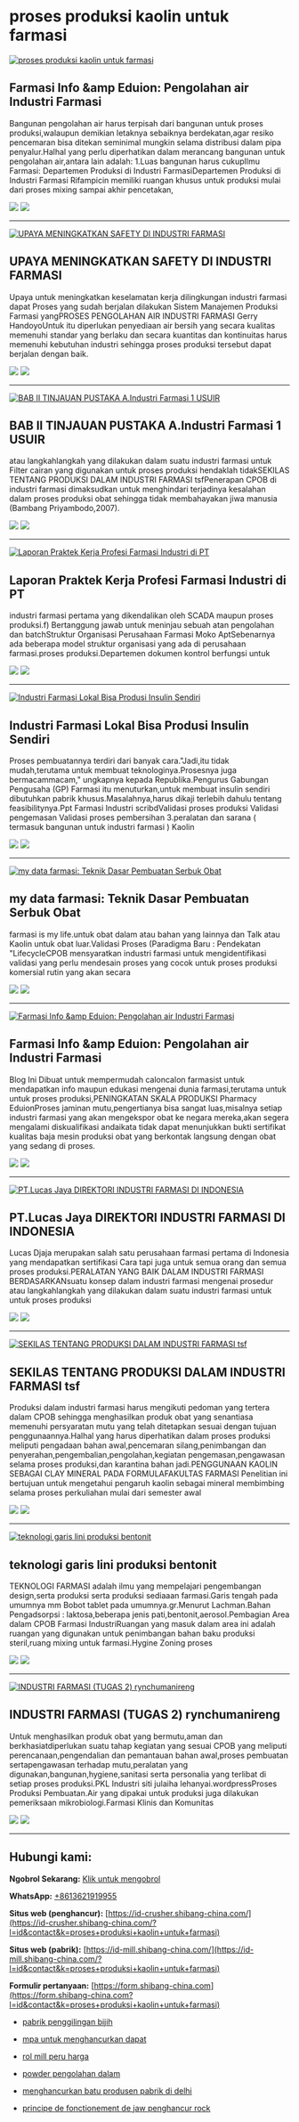 # proses produksi kaolin untuk farmasi

<a href="https://swt.shibang-china.com/?l=id&img&k=proses+produksi+kaolin+untuk+farmasi" target="_blank">![proses produksi kaolin untuk farmasi](http://static.shibang-china.com/all-800x300/603.jpg)</a>

## Farmasi Info &amp Eduion: Pengolahan air Industri Farmasi
Bangunan pengolahan air harus terpisah dari bangunan untuk proses produksi,walaupun demikian letaknya sebaiknya berdekatan,agar resiko pencemaran bisa ditekan seminimal mungkin selama distribusi dalam pipa penyalur.Halhal yang perlu diperhatikan dalam merancang bangunan untuk pengolahan air,antara lain adalah: 1.Luas bangunan harus cukupIlmu Farmasi: Departemen Produksi di Industri FarmasiDepartemen Produksi di Industri Farmasi Rifampicin memiliki ruangan khusus untuk produksi mulai dari proses mixing sampai akhir pencetakan,


<a href="https://whatsapp.shibangsoft.com/WhatsApp.php" target="_blank" title="WhatsApp">![](http://static.shibang-china.com/icon/whatsapp.png)</a> <a href="https://swt.shibang-china.com/?l=id&icon&k=proses+produksi+kaolin+untuk+farmasi" target="_blank">![](http://static.shibang-china.com/icon/chat-id.png)</a>

---

<a href="https://swt.shibang-china.com/?l=id&img&k=proses+produksi+kaolin+untuk+farmasi" target="_blank">![UPAYA MENINGKATKAN SAFETY DI INDUSTRI FARMASI](http://static.shibang-china.com/all-800x300/297.jpg)</a>

## UPAYA MENINGKATKAN SAFETY DI INDUSTRI FARMASI
Upaya untuk meningkatkan keselamatan kerja dilingkungan industri farmasi dapat Proses yang sudah berjalan dilakukan Sistem Manajemen Produksi Farmasi yangPROSES PENGOLAHAN AIR INDUSTRI FARMASI Gerry HandoyoUntuk itu diperlukan penyediaan air bersih yang secara kualitas memenuhi standar yang berlaku dan secara kuantitas dan kontinuitas harus memenuhi kebutuhan industri sehingga proses produksi tersebut dapat berjalan dengan baik.


<a href="https://whatsapp.shibangsoft.com/WhatsApp.php" target="_blank" title="WhatsApp">![](http://static.shibang-china.com/icon/whatsapp.png)</a> <a href="https://swt.shibang-china.com/?l=id&icon&k=proses+produksi+kaolin+untuk+farmasi" target="_blank">![](http://static.shibang-china.com/icon/chat-id.png)</a>

---

<a href="https://swt.shibang-china.com/?l=id&img&k=proses+produksi+kaolin+untuk+farmasi" target="_blank">![BAB II TINJAUAN PUSTAKA A.Industri Farmasi 1 USUIR](http://static.shibang-china.com/all-800x300/391.jpg)</a>

## BAB II TINJAUAN PUSTAKA A.Industri Farmasi 1 USUIR
atau langkahlangkah yang dilakukan dalam suatu industri farmasi untuk Filter cairan yang digunakan untuk proses produksi hendaklah tidakSEKILAS TENTANG PRODUKSI DALAM INDUSTRI FARMASI tsfPenerapan CPOB di industri farmasi dimaksudkan untuk menghindari terjadinya kesalahan dalam proses produksi obat sehingga tidak membahayakan jiwa manusia (Bambang Priyambodo,2007).


<a href="https://whatsapp.shibangsoft.com/WhatsApp.php" target="_blank" title="WhatsApp">![](http://static.shibang-china.com/icon/whatsapp.png)</a> <a href="https://swt.shibang-china.com/?l=id&icon&k=proses+produksi+kaolin+untuk+farmasi" target="_blank">![](http://static.shibang-china.com/icon/chat-id.png)</a>

---

<a href="https://swt.shibang-china.com/?l=id&img&k=proses+produksi+kaolin+untuk+farmasi" target="_blank">![Laporan Praktek Kerja Profesi Farmasi Industri di PT](http://static.shibang-china.com/all-800x300/208.jpg)</a>

## Laporan Praktek Kerja Profesi Farmasi Industri di PT
industri farmasi pertama yang dikendalikan oleh SCADA maupun proses produksi.f) Bertanggung jawab untuk meninjau sebuah atan pengolahan dan batchStruktur Organisasi Perusahaan Farmasi Moko AptSebenarnya ada beberapa model struktur organisasi yang ada di perusahaan farmasi.proses produksi.Departemen dokumen kontrol berfungsi untuk


<a href="https://whatsapp.shibangsoft.com/WhatsApp.php" target="_blank" title="WhatsApp">![](http://static.shibang-china.com/icon/whatsapp.png)</a> <a href="https://swt.shibang-china.com/?l=id&icon&k=proses+produksi+kaolin+untuk+farmasi" target="_blank">![](http://static.shibang-china.com/icon/chat-id.png)</a>

---

<a href="https://swt.shibang-china.com/?l=id&img&k=proses+produksi+kaolin+untuk+farmasi" target="_blank">![Industri Farmasi Lokal Bisa Produsi Insulin Sendiri](http://static.shibang-china.com/all-800x300/630.jpg)</a>

## Industri Farmasi Lokal Bisa Produsi Insulin Sendiri
Proses pembuatannya terdiri dari banyak cara."Jadi,itu tidak mudah,terutama untuk membuat teknologinya.Prosesnya juga bermacammacam," ungkapnya kepada Republika.Pengurus Gabungan Pengusaha (GP) Farmasi itu menuturkan,untuk membuat insulin sendiri dibutuhkan pabrik khusus.Masalahnya,harus dikaji terlebih dahulu tentang feasibilitynya.Ppt Farmasi Industri scribdValidasi proses produksi Validasi pengemasan Validasi proses pembersihan 3.peralatan dan sarana ( termasuk bangunan untuk industri farmasi ) Kaolin


<a href="https://whatsapp.shibangsoft.com/WhatsApp.php" target="_blank" title="WhatsApp">![](http://static.shibang-china.com/icon/whatsapp.png)</a> <a href="https://swt.shibang-china.com/?l=id&icon&k=proses+produksi+kaolin+untuk+farmasi" target="_blank">![](http://static.shibang-china.com/icon/chat-id.png)</a>

---

<a href="https://swt.shibang-china.com/?l=id&img&k=proses+produksi+kaolin+untuk+farmasi" target="_blank">![my data farmasi: Teknik Dasar Pembuatan Serbuk Obat](http://static.shibang-china.com/all-800x300/987.jpg)</a>

## my data farmasi: Teknik Dasar Pembuatan Serbuk Obat
farmasi is my life.untuk obat dalam atau bahan yang lainnya dan Talk atau Kaolin untuk obat luar.Validasi Proses (Paradigma Baru : Pendekatan "LifecycleCPOB mensyaratkan industri farmasi untuk mengidentifikasi validasi yang perlu mendesain proses yang cocok untuk proses produksi komersial rutin yang akan secara


<a href="https://whatsapp.shibangsoft.com/WhatsApp.php" target="_blank" title="WhatsApp">![](http://static.shibang-china.com/icon/whatsapp.png)</a> <a href="https://swt.shibang-china.com/?l=id&icon&k=proses+produksi+kaolin+untuk+farmasi" target="_blank">![](http://static.shibang-china.com/icon/chat-id.png)</a>

---

<a href="https://swt.shibang-china.com/?l=id&img&k=proses+produksi+kaolin+untuk+farmasi" target="_blank">![Farmasi Info &amp Eduion: Pengolahan air Industri Farmasi](http://static.shibang-china.com/all-800x300/370.jpg)</a>

## Farmasi Info &amp Eduion: Pengolahan air Industri Farmasi
Blog Ini Dibuat untuk mempermudah caloncalon farmasist untuk mendapatkan info maupun edukasi mengenai dunia farmasi,terutama untuk untuk proses produksi,PENINGKATAN SKALA PRODUKSI Pharmacy EduionProses jaminan mutu,pengertianya bisa sangat luas,misalnya setiap industri farmasi yang akan mengekspor obat ke negara mereka,akan segera mengalami diskualifikasi andaikata tidak dapat menunjukkan bukti sertifikat kualitas baja mesin produksi obat yang berkontak langsung dengan obat yang sedang di proses.


<a href="https://whatsapp.shibangsoft.com/WhatsApp.php" target="_blank" title="WhatsApp">![](http://static.shibang-china.com/icon/whatsapp.png)</a> <a href="https://swt.shibang-china.com/?l=id&icon&k=proses+produksi+kaolin+untuk+farmasi" target="_blank">![](http://static.shibang-china.com/icon/chat-id.png)</a>

---

<a href="https://swt.shibang-china.com/?l=id&img&k=proses+produksi+kaolin+untuk+farmasi" target="_blank">![PT.Lucas Jaya DIREKTORI INDUSTRI FARMASI DI INDONESIA](http://static.shibang-china.com/all-800x300/270.jpg)</a>

## PT.Lucas Jaya DIREKTORI INDUSTRI FARMASI DI INDONESIA
Lucas Djaja merupakan salah satu perusahaan farmasi pertama di Indonesia yang mendapatkan sertifikasi Cara tapi juga untuk semua orang dan semua proses produksi.PERALATAN YANG BAIK DALAM INDUSTRI FARMASI BERDASARKANsuatu konsep dalam industri farmasi mengenai prosedur atau langkahlangkah yang dilakukan dalam suatu industri farmasi untuk untuk proses produksi


<a href="https://whatsapp.shibangsoft.com/WhatsApp.php" target="_blank" title="WhatsApp">![](http://static.shibang-china.com/icon/whatsapp.png)</a> <a href="https://swt.shibang-china.com/?l=id&icon&k=proses+produksi+kaolin+untuk+farmasi" target="_blank">![](http://static.shibang-china.com/icon/chat-id.png)</a>

---

<a href="https://swt.shibang-china.com/?l=id&img&k=proses+produksi+kaolin+untuk+farmasi" target="_blank">![SEKILAS TENTANG PRODUKSI DALAM INDUSTRI FARMASI tsf](http://static.shibang-china.com/all-800x300/769.jpg)</a>

## SEKILAS TENTANG PRODUKSI DALAM INDUSTRI FARMASI tsf
Produksi dalam industri farmasi harus mengikuti pedoman yang tertera dalam CPOB sehingga menghasilkan produk obat yang senantiasa memenuhi persyaratan mutu yang telah ditetapkan sesuai dengan tujuan penggunaannya.Halhal yang harus diperhatikan dalam proses produksi meliputi pengadaan bahan awal,pencemaran silang,penimbangan dan penyerahan,pengembalian,pengolahan,kegiatan pengemasan,pengawasan selama proses produksi,dan karantina bahan jadi.PENGGUNAAN KAOLIN SEBAGAI CLAY MINERAL PADA FORMULAFAKULTAS FARMASI Penelitian ini bertujuan untuk mengetahui pengaruh kaolin sebagai mineral membimbing selama proses perkuliahan mulai dari semester awal


<a href="https://whatsapp.shibangsoft.com/WhatsApp.php" target="_blank" title="WhatsApp">![](http://static.shibang-china.com/icon/whatsapp.png)</a> <a href="https://swt.shibang-china.com/?l=id&icon&k=proses+produksi+kaolin+untuk+farmasi" target="_blank">![](http://static.shibang-china.com/icon/chat-id.png)</a>

---

<a href="https://swt.shibang-china.com/?l=id&img&k=proses+produksi+kaolin+untuk+farmasi" target="_blank">![teknologi garis lini produksi bentonit](http://static.shibang-china.com/all-800x300/381.jpg)</a>

## teknologi garis lini produksi bentonit
TEKNOLOGI FARMASI adalah ilmu yang mempelajari pengembangan design,serta produksi serta produksi sediaaan farmasi.Garis tengah pada umumnya mm Bobot tablet pada umumnya.gr.Menurut Lachman.Bahan Pengadsorpsi : laktosa,beberapa jenis pati,bentonit,aerosol.Pembagian Area dalam CPOB Farmasi IndustriRuangan yang masuk dalam area ini adalah ruangan yang digunakan untuk penimbangan bahan baku produksi steril,ruang mixing untuk farmasi.Hygine Zoning proses


<a href="https://whatsapp.shibangsoft.com/WhatsApp.php" target="_blank" title="WhatsApp">![](http://static.shibang-china.com/icon/whatsapp.png)</a> <a href="https://swt.shibang-china.com/?l=id&icon&k=proses+produksi+kaolin+untuk+farmasi" target="_blank">![](http://static.shibang-china.com/icon/chat-id.png)</a>

---

<a href="https://swt.shibang-china.com/?l=id&img&k=proses+produksi+kaolin+untuk+farmasi" target="_blank">![INDUSTRI FARMASI (TUGAS 2) rynchumanireng](http://static.shibang-china.com/all-800x300/13.jpg)</a>

## INDUSTRI FARMASI (TUGAS 2) rynchumanireng
Untuk menghasilkan produk obat yang bermutu,aman dan berkhasiatdiperlukan suatu tahap kegiatan yang sesuai CPOB yang meliputi perencanaan,pengendalian dan pemantauan bahan awal,proses pembuatan sertapengawasan terhadap mutu,peralatan yang digunakan,bangunan,hygiene,sanitasi serta personalia yang terlibat di setiap proses produksi.PKL Industri siti julaiha lehanyai.wordpressProses Produksi Pembuatan.Air yang dipakai untuk produksi juga dilakukan pemeriksaan mikrobiologi.Farmasi Klinis dan Komunitas


<a href="https://whatsapp.shibangsoft.com/WhatsApp.php" target="_blank" title="WhatsApp">![](http://static.shibang-china.com/icon/whatsapp.png)</a> <a href="https://swt.shibang-china.com/?l=id&icon&k=proses+produksi+kaolin+untuk+farmasi" target="_blank">![](http://static.shibang-china.com/icon/chat-id.png)</a>

---
## Hubungi kami:

**Ngobrol Sekarang:** [Klik untuk mengobrol](https://swt.shibang-china.com?l=id&contact&k=proses+produksi+kaolin+untuk+farmasi)

**WhatsApp:**  [+8613621919955](https://whatsapp.shibangsoft.com/WhatsApp.php)

**Situs web (penghancur):** [https://id-crusher.shibang-china.com/](https://id-crusher.shibang-china.com/?l=id&contact&k=proses+produksi+kaolin+untuk+farmasi)

**Situs web (pabrik):** [https://id-mill.shibang-china.com/](https://id-mill.shibang-china.com/?l=id&contact&k=proses+produksi+kaolin+untuk+farmasi)

**Formulir pertanyaan:** [https://form.shibang-china.com](https://form.shibang-china.com?l=id&contact&k=proses+produksi+kaolin+untuk+farmasi)

* [pabrik penggilingan bijih](../38/pabrik%20penggilingan%20bijih.md)

* [mpa untuk menghancurkan dapat](../33/mpa%20untuk%20menghancurkan%20dapat.md)

* [rol mill peru harga](../40/rol%20mill%20peru%20harga.md)

* [powder pengolahan dalam](../31/powder%20pengolahan%20dalam.md)

* [menghancurkan batu produsen pabrik di delhi](../33/menghancurkan%20batu%20produsen%20pabrik%20di%20delhi.md)

* [principe de fonctionement de jaw penghancur rock](../35/principe%20de%20fonctionement%20de%20jaw%20penghancur%20rock.md)